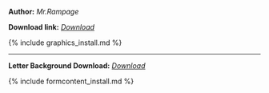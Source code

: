 **Author:** *Mr.Rampage*

**Download link:** *[Download](https://drive.google.com/file/d/1LhU0Si-Y-DNEAtr1P1vOYymNs9Dqe7ks/view?usp=sharing)*

{% include graphics_install.md %}

---

**Letter Background Download:** *[Download](https://drive.google.com/file/d/1ZyhxK78houbILi-tZVaZd71ZLbpE82if/view?usp=sharing)*

{% include formcontent_install.md %}
